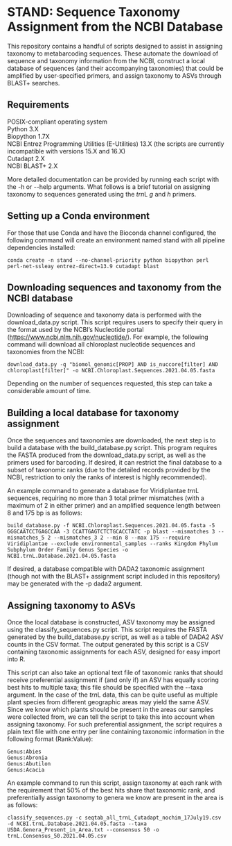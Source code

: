 # STAND: Sequence Taxonomy Assignment from the NCBI Database

This repository contains a handful of scripts designed to assist in assigning taxonomy to metabarcoding sequences. These automate the download of sequence and taxonomy information from the NCBI, construct a local database of sequences (and their accompanying taxonomies) that could be amplified by user-specified primers, and assign taxonomy to ASVs through BLAST+ searches.

## Requirements

POSIX-compliant operating system\
Python 3.X\
Biopython 1.7X\
NCBI Entrez Programming Utilities (E-Utilities) 13.X (the scripts are currently incompatible with versions 15.X and 16.X)\
Cutadapt 2.X\
NCBI BLAST+ 2.X

More detailed documentation can be provided by running each script with the -h or --help arguments. What follows is a brief tutorial on assigning taxonomy to sequences generated using the *trn*L *g* and *h* primers.

## Setting up a Conda environment

For those that use Conda and have the Bioconda channel configured, the following command will create an environment named stand with all pipeline dependencies installed:

`conda create -n stand --no-channel-priority python biopython perl perl-net-ssleay entrez-direct=13.9 cutadapt blast`

## Downloading sequences and taxonomy from the NCBI database

Downloading of sequence and taxonomy data is performed with the download_data.py script. This script requires users to specify their query in the format used by the NCBI’s Nucleotide portal (https://www.ncbi.nlm.nih.gov/nucleotide/). For example, the following command will download all chloroplast nucleotide sequences and taxonomies from the NCBI:

`download_data.py -q "biomol_genomic[PROP] AND is_nuccore[filter] AND chloroplast[filter]" -o NCBI.Chloroplast.Sequences.2021.04.05.fasta`

Depending on the number of sequences requested, this step can take a considerable amount of time.

## Building a local database for taxonomy assignment

Once the sequences and taxonomies are downloaded, the next step is to build a database with the build_database.py script. This program requires the FASTA produced from the download_data.py script, as well as the primers used for barcoding. If desired, it can restrict the final database to a subset of taxonomic ranks (due to the detailed records provided by the NCBI, restriction to only the ranks of interest is highly recommended).

An example command to generate a database for Viridiplantae *trn*L sequences, requiring no more than 3 total primer mismatches (with a maximum of 2 in either primer) and an amplified sequence length between 8 and 175 bp is as follows:

`build_database.py -f NCBI.Chloroplast.Sequences.2021.04.05.fasta -5 GGGCAATCCTGAGCCAA -3 CCATTGAGTCTCTGCACCTATC -p blast --mismatches 3 --mismatches_5 2 --mismatches_3 2 --min 8 --max 175 --require Viridiplantae --exclude environmental_samples --ranks Kingdom Phylum Subphylum Order Family Genus Species -o NCBI.trnL.Database.2021.04.05.fasta`

If desired, a database compatible with DADA2 taxonomic assignment (though not with the BLAST+ assignment script included in this repository) may be generated with the -p dada2 argument.

## Assigning taxonomy to ASVs

Once the local database is constructed, ASV taxonomy may be assigned using the classify_sequences.py script. This script requires the FASTA generated by the build_database.py script, as well as a table of DADA2 ASV counts in the CSV format. The output generated by this script is a CSV containing taxonomic assignments for each ASV, designed for easy import into R.

This script can also take an optional text file of taxonomic ranks that should receive preferential assignment if (and only if) an ASV has equally scoring best hits to multiple taxa; this file should be specified with the --taxa argument. In the case of the *trn*L data, this can be quite useful as multiple plant species from different geographic areas may yield the same ASV. Since we know which plants should be present in the areas our samples were collected from, we can tell the script to take this into account when assigning taxonomy. For such preferential assignment, the script requires a plain text file with one entry per line containing taxonomic information in the following format (Rank:Value):

```
Genus:Abies
Genus:Abronia
Genus:Abutilon
Genus:Acacia
```

An example command to run this script, assign taxonomy at each rank with the requirement that 50% of the best hits share that taxonomic rank, and preferentially assign taxonomy to genera we know are present in the area is as follows:

`classify_sequences.py -c seqtab_all_trnL_Cutadapt_nochim_17July19.csv -d NCBI.trnL.Database.2021.04.05.fasta --taxa USDA.Genera_Present_in_Area.txt --consensus 50 -o trnL.Consensus_50.2021.04.05.csv`

